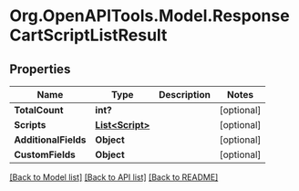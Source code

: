 # Org.OpenAPITools.Model.ResponseCartScriptListResult

## Properties

Name | Type | Description | Notes
------------ | ------------- | ------------- | -------------
**TotalCount** | **int?** |  | [optional] 
**Scripts** | [**List&lt;Script&gt;**](Script.md) |  | [optional] 
**AdditionalFields** | **Object** |  | [optional] 
**CustomFields** | **Object** |  | [optional] 

[[Back to Model list]](../README.md#documentation-for-models) [[Back to API list]](../README.md#documentation-for-api-endpoints) [[Back to README]](../README.md)

